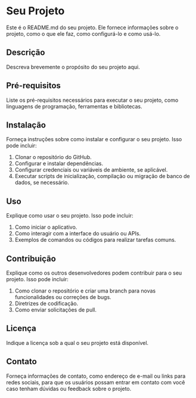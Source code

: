 # Seu Projeto

Este é o README.md do seu projeto. Ele fornece informações sobre o projeto, como o que ele faz, como configurá-lo e como usá-lo.

## Descrição

Descreva brevemente o propósito do seu projeto aqui.

## Pré-requisitos

Liste os pré-requisitos necessários para executar o seu projeto, como linguagens de programação, ferramentas e bibliotecas.

## Instalação

Forneça instruções sobre como instalar e configurar o seu projeto. Isso pode incluir:

1. Clonar o repositório do GitHub.
2. Configurar e instalar dependências.
3. Configurar credenciais ou variáveis de ambiente, se aplicável.
4. Executar scripts de inicialização, compilação ou migração de banco de dados, se necessário.

## Uso

Explique como usar o seu projeto. Isso pode incluir:

1. Como iniciar o aplicativo.
2. Como interagir com a interface do usuário ou APIs.
3. Exemplos de comandos ou códigos para realizar tarefas comuns.

## Contribuição

Explique como os outros desenvolvedores podem contribuir para o seu projeto. Isso pode incluir:

1. Como clonar o repositório e criar uma branch para novas funcionalidades ou correções de bugs.
2. Diretrizes de codificação.
3. Como enviar solicitações de pull.

## Licença

Indique a licença sob a qual o seu projeto está disponível.

## Contato

Forneça informações de contato, como endereço de e-mail ou links para redes sociais, para que os usuários possam entrar em contato com você caso tenham dúvidas ou feedback sobre o projeto.

